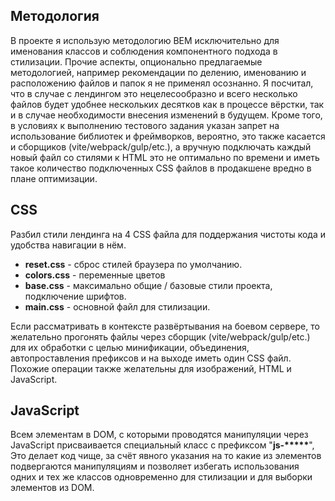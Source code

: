 <h2>Методология</h2>

<p>В проекте я использую методологию BEM исключительно для именования классов и соблюдения компонентного подхода в стилизации.
Прочие аспекты, опционально предлагаемые методологией, например рекомендации по делению, именованию и расположению файлов и папок я не применял осознанно.
Я посчитал, что в случае с лендингом это нецелесообразно и всего несколько файлов будет удобнее нескольких десятков как в процессе вёрстки, так и в случае необходимости внесения изменений в будущем. Кроме того, в условиях к выполнению тестового задания указан запрет на использование библиотек и фреймворков, вероятно, это также касается и сборщиков (vite/webpack/gulp/etc.), а вручную подключать каждый новый файл со стилями к HTML это не оптимально по времени и иметь такое количество подключенных CSS файлов в продакшене вредно в плане оптимизации.</p>

<h2>CSS</h2>

<p>Разбил стили лендинга на 4 CSS файла для поддержания чистоты кода и удобства навигации в нём.</p>

<ul>
<li><b>reset.css</b> - сброс стилей браузера по умолчанию.</li>
<li><b>colors.css</b> - переменные цветов</li>
<li><b>base.css</b> - максимально общие / базовые стили проекта, подключение шрифтов.</li>
<li><b>main.css</b> - основной файл для стилизации.</li>
</ul>

<p>Если рассматривать в контексте развёртывания на боевом сервере, то желательно прогонять файлы через сборщик (vite/webpack/gulp/etc.) для их обработки с целью минификации, объединения, автопроставления префиксов и на выходе иметь один CSS файл. Похожие операции также желательны для изображений, HTML и JavaScript.</p>

<h2>JavaScript</h2>

<p>Всем элементам в DOM, с которыми проводятся манипуляции через JavaScript присваивается специальный класс с префиксом "<b>js-*****</b>",
Это делает код чище, за счёт явного указания на то какие из элементов подвергаются манипуляциям и позволяет избегать использования одних и тех же классов одновременно для стилизации и для выборки элементов из DOM.</p>
